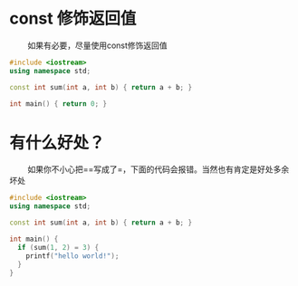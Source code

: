 
# const 修饰返回值
&emsp;&emsp; 如果有必要，尽量使用const修饰返回值
```cpp
#include <iostream>
using namespace std;

const int sum(int a, int b) { return a + b; }

int main() { return 0; }
```

# 有什么好处？
&emsp;&emsp; 如果你不小心把==写成了=，下面的代码会报错。当然也有肯定是好处多余坏处
```cpp
#include <iostream>
using namespace std;

const int sum(int a, int b) { return a + b; }

int main() {
  if (sum(1, 2) = 3) {
    printf("hello world!");
  }
}
```
